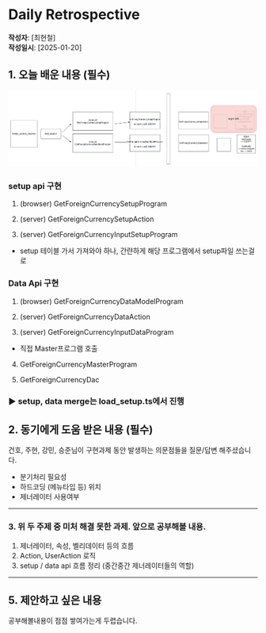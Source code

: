 # Daily Retrospective

**작성자**: [최현철]  
**작성일시**: [2025-01-20]

## 1. 오늘 배운 내용 (필수)

![alt text](./ref/chc/image.png)

### setup api 구현

1. (browser) GetForeignCurrencySetupProgram

2. (server) GetForeignCurrencySetupAction

3. (server) GetForeignCurrencyInputSetupProgram

- setup 테이블 가서 가져와야 하나, 간랸하게 해당 프로그램에서 setup파일 쓰는걸로

### Data Api 구현

1. (browser) GetForeignCurrencyDataModelProgram

2. (server) GetForeignCurrencyDataAction

3. (server) GetForeignCurrencyInputDataProgram

- 직접 Master프로그램 호출

4. GetForeignCurrencyMasterProgram

5. GetForeignCurrencyDac

### ▶ setup, data merge는 load_setup.ts에서 진행

## 2. 동기에게 도움 받은 내용 (필수)

건호, 주현, 강민, 승준님이 구현과제 동안 발생하는 의문점들을 질문/답변 해주셨습니다.

- 분기처리 필요성
- 하드코딩 (메뉴타입 등) 위치
- 제너레이터 사용여부

---

### 3. 위 두 주제 중 미처 해결 못한 과제. 앞으로 공부해볼 내용.

1. 제너레이터, 속성, 벨리데이터 등의 흐름
2. Action, UserAction 로직
3. setup / data api 흐름 정리 (중간중간 제너레이터들의 역할)

---

## 5. 제안하고 싶은 내용

공부해볼내용이 점점 쌓여가는게 두렵습니다.
